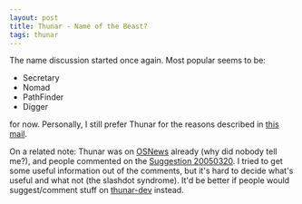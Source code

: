```yaml
---
layout: post
title: Thunar - Name of the Beast?
tags: thunar
---
```


The name discussion started once again. Most popular seems to be:

<ul>   <li>    Secretary   </li>   <li>    Nomad   </li>   <li>PathFinder</li>   <li>Digger
</li> </ul>for now. Personally, I still prefer Thunar for the reasons described in <a href="http://foo-projects.org/pipermail/thunar-dev/2005-March/000450.html">this mail</a>.

On a related note: Thunar was on <a href="http://osnews.com/story.php?news_id=10046">OSNews</a> already (why did nobody tell me?), and people commented on the <a href="/2005/03/20/thunar-suggestion-20050320">Suggestion 20050320</a>. I tried to get some useful information out of the comments, but it's hard to decide what's useful and what not (the slashdot syndrome). It'd be better if people would suggest/comment stuff on <a href="http://foo-projects.org/mailman/listinfo/thunar-dev">thunar-dev</a> instead.
